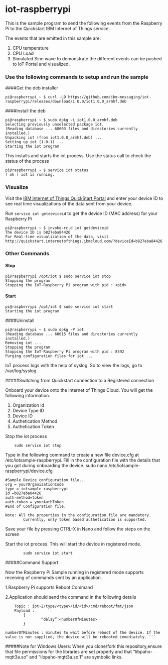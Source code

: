 iot-raspberrypi
===============
This is the sample program to send the following events from the Raspberry Pi to the Quickstart IBM Internet of Things service. 

The events that are emitted in this sample are:

1. CPU temperature
2. CPU Load
3. Simulated Sine wave to demonstrate the different events can be pushed to IoT Portal and visualized.

### Use the following commands to setup and run the sample


####Get the deb installer
```
pi@raspberrypi ~ $ curl -LO https://github.com/ibm-messaging/iot-raspberrypi/releases/download/1.0.0/iot1.0.0_armhf.deb
```

####Install the deb
```
pi@raspberrypi ~ $ sudo dpkg -i iot1.0.0_armhf.deb
Selecting previously unselected package iot.
(Reading database ... 68603 files and directories currently installed.)
Unpacking iot (from iot1.0.0_armhf.deb) ...
Setting up iot (1.0-1) ...
Starting the iot program
```

This installs and starts the iot process.  Use the status call to check the status of the process
```
pi@raspberrypi ~ $ service iot status
[ ok ] iot is running.
```



### Visualize

Visit the [IBM Internet of Things QuickStart Portal](http://quickstart.internetofthings.ibmcloud.com/) and enter your device ID to see real time visualizations of the data sent from your device.

Run `service iot getdeviceid` to get the device ID (MAC address) for your Raspberry Pi

```
pi@raspberrypi ~ $ invoke-rc.d iot getdeviceid
The device ID is b827eba84426
For Real-time visualization of the data, visit http://quickstart.internetofthings.ibmcloud.com/?deviceId=b827eba84426
```


### Other Commands

#### Stop
```
pi@raspberrypi /opt/iot $ sudo service iot stop
Stopping the program
Stopping the IoT-Raspberry Pi program with pid : <pid>
```

#### Start
```
pi@raspberrypi /opt/iot $ sudo service iot start
Starting the iot program
```

####Uninstall
```
pi@raspberrypi ~ $ sudo dpkg -P iot
(Reading database ... 68615 files and directories currently installed.)
Removing iot ...
Stopping the program
Stopping the IoT-Raspberry Pi program with pid : 8592
Purging configuration files for iot ...
```

IoT process logs with the help of syslog. So to view the logs, go to /var/log/syslog. 

#####Switching from Quickstart connection to a Registered connection

Onboard your device onto the Internet of Things Cloud. You will get the following information.

1. Organization Id
2. Device Type ID
3. Device ID
4. Authetication Method
5. Authetication Token


Stop the iot process
		
		sudo service iot stop

Type in the following command to create a new file device.cfg at /etc/iotsample-raspberrypi. Fill in the configuration file with the details that you got during onboarding the device.
sudo nano /etc/iotsample-raspberrypi/device.cfg

```	
#Sample Device configuration file...
org = yourOrganizationCode
type = iotsample-raspberrypi
id =b827eba84426
auth-method=token
auth-token = yourAuthToken
#End of Configuration file.	

Note: All the properties in the configuration file are mandatory.
		Currently, only token based authetication is supported. 
```
Save your file by pressing CTRL-X in Nano and follow the steps on the screen

Start the iot process. This will start the device in registered mode.

			sudo service iot start



#####Command Support

Now the Raspberry Pi Sample running in registered mode supports receiving of commands sent by an application. 

1.Raspberry Pi supports Reboot Command

2.Application should send the command in the following details
		
		Topic : iot-2/type/<type>/id/<id>/cmd/reboot/fmt/json 
		Payload : 
			{
    				“delay”:<numberOfMinutes>
			}

	numberOfMinutes : minutes to wait before reboot of the device. If the value is not supplied, the device will be rebooted immediately. ```



#####Note for Windows Users:
When you clone/fork this repository,ensure that file permissions for the libraries are set properly and that  "libpaho-mqtt3a.so" and "libpaho-mqtt3a.so.1" are symbolic links. 

